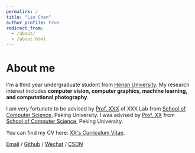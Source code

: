 ```yaml
---
permalink: /
title: "Lin Chen"
author_profile: true
redirect_from: 
  - /about/
  - /about.html
---
```


About me
======
I'm a third year undergraduate student from [Henan University](https://www.henu.edu.cn/). My research interest includes **computer vision, computer graphics, machine learning, and computational photography**.

I am very fortunate to be advised by [Prof. XXX](https://www.XXX.com/) of XXX Lab from [School of Computer Science](https://cs.pku.edu.cn/), Peking University. I was advised by [Prof. XX](https://XXX.pku.edu.cn/) from [School of Computer Science](https://cs.pku.edu.cn/), Peking University.

You can find my CV here: [XX's Curriculum Vitae](../assets/Curriculum_Vitae.pdf).

[Email](mailto:LinChen@henu.edu.cn) / [Github](https://github.com/chen482399e) / [Wechat](../images/wechat.jpg) / [CSDN](https://blog.csdn.net/qd1813100174?spm=1000.2115.3001.5343)
